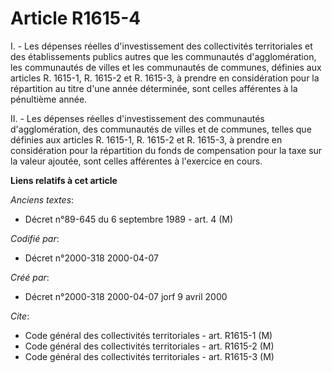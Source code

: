 # Article R1615-4

I. - Les dépenses réelles d'investissement des collectivités territoriales et des établissements publics autres que les
communautés d'agglomération, les communautés de villes et les communautés de communes, définies aux articles R. 1615-1, R.
1615-2 et R. 1615-3, à prendre en considération pour la répartition au titre d'une année déterminée, sont celles afférentes à
la pénultième année.

II. - Les dépenses réelles d'investissement des communautés d'agglomération, des communautés de villes et de communes, telles
que définies aux articles R. 1615-1, R. 1615-2 et R. 1615-3, à prendre en considération pour la répartition du fonds de
compensation pour la taxe sur la valeur ajoutée, sont celles afférentes à l'exercice en cours.

**Liens relatifs à cet article**

_Anciens textes_:

  - Décret n°89-645 du 6 septembre 1989 - art. 4 (M)

_Codifié par_:

  - Décret n°2000-318 2000-04-07

_Créé par_:

  - Décret n°2000-318 2000-04-07 jorf 9 avril 2000

_Cite_:

  - Code général des collectivités territoriales - art. R1615-1 (M)
  - Code général des collectivités territoriales - art. R1615-2 (M)
  - Code général des collectivités territoriales - art. R1615-3 (M)

